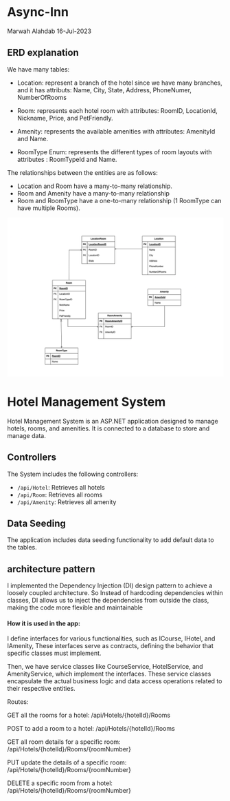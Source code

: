 # Async-Inn
Marwah Alahdab
16-Jul-2023


## ERD explanation

We have many tables:
- Location: represent a branch of the hotel since we have many branches, and it has attributs: Name, City, State, Address, PhoneNumer, NumberOfRooms

- Room: represents each hotel room with attributes: RoomID, LocationId, Nickname, Price, and PetFriendly.

- Amenity: represents the available amenities with attributes: AmenityId and Name.

- RoomType Enum: represents the different types of room layouts with attributes : RoomTypeId and Name.


The relationships between the entities are as follows:

- Location and Room have a many-to-many relationship.
- Room and Amenity have a many-to-many relationship 
- Room and RoomType have a one-to-many relationship (1 RoomType can have multiple Rooms).







![ERD](lab11.png)


# Hotel Management System

Hotel Management System is an ASP.NET application designed to manage hotels, rooms, and amenities.
It is connected to a database to store and manage data.





## Controllers

The System includes the following controllers:

- `/api/Hotel`: Retrieves all hotels
- `/api/Room`: Retrieves all rooms
- `/api/Amenity`: Retrieves all amenity




## Data Seeding

The application includes data seeding functionality to add default data to the tables.





## architecture pattern
I implemented the Dependency Injection (DI) design pattern to achieve a loosely coupled architecture. 
So Instead of hardcoding dependencies within classes, DI allows us to inject the dependencies from outside the class, making the code more flexible and maintainable




#### How it is used in the app:
I define interfaces for various functionalities, such as ICourse, IHotel, and IAmenity, These interfaces serve as contracts, defining the behavior that specific classes must implement.

Then, we have service classes like CourseService, HotelService, and AmenityService, which implement the interfaces. These service classes encapsulate the actual business logic and data access operations related to their respective entities.





Routes: 


GET all the rooms for a hotel: /api/Hotels/{hotelId}/Rooms

POST to add a room to a hotel: /api/Hotels/{hotelId}/Rooms

GET all room details for a specific room: /api/Hotels/{hotelId}/Rooms/{roomNumber}

PUT update the details of a specific room: /api/Hotels/{hotelId}/Rooms/{roomNumber}

DELETE a specific room from a hotel: /api/Hotels/{hotelId}/Rooms/{roomNumber}